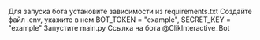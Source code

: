 Для запуска бота установите зависимости из requirements.txt
Создайте файл .env, укажите в нем BOT_TOKEN = "example", SECRET_KEY = "example"
Запустите main.py
Ссылка на бота @ClikInteractive_Bot